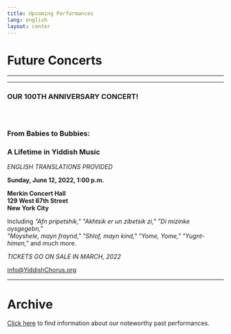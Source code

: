 ```yaml
---
title: Upcoming Performances
lang: english
layout: center
---
```


# Future Concerts

_____

*********

### OUR 100TH ANNIVERSARY CONCERT!
### <br />
### From Babies to Bubbies:
### A Lifetime in Yiddish Music

*ENGLISH TRANSLATIONS PROVIDED*

**Sunday, June 12, 2022, 1:00 p.m.**

**Merkin Concert Hall  
129 West 67th Street  
New York City**

Including *"Afn pripetshik," "Akhtsik er un zibetsik zi," "Di mizinke oysgegebn,"    
"Moyshele, mayn fraynd," "Shlof, mayn kind," "Yome, Yome," "Yugnt-himen,"* and much more.

*TICKETS GO ON SALE IN MARCH, 2022*

[info@YiddishChorus.org](mailto:info@yiddishchorus.org)

_____

# Archive

[Click here](concerts_archive.html) to find information about our noteworthy past performances.
